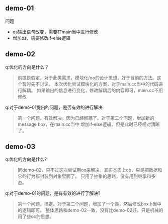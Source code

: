 
## demo-01

问题
- os输出语句改变，需要在main当中进行修改
- 增加os，需要修改if-else逻辑

## demo-02

q:优化的方向是什么？
>前提是假定，对于此类需求，模块化/oo的设计思想，好于目前的方法。这个暂时先不讨论。
本次优化尝试模块化的方案，对于main.cc当中的代码进行解耦。
如果输出的信息进行变化，修改解耦后的内容即可，main.cc不用修改

q:对于demo-01提出的问题，是否有效的进行解决
>第一个问题，有效解决，因为已经解耦了。对于第二个问题，增加新的message box，在main.cc当中
增加if-else逻辑。但是此时已经相对清晰了。

## demo-03

q:优化的方向是什么?
>同demo-02，只不过这次尝试用oo来解决。其实本质上ob，只是把数据和它的行为都封装到对象里面了。
只用了抽象的思路，没有用到继承和多态。

q:对于demo-01的问题，是有有效的进行了解决?
>第一个问题，搞定。对于第二个问题，增加了一个类，然后修改box.h当中的逻辑即可。
整体思路和demo-02一致，没有比demo-02好，只是机械的用了些oo的思想。
